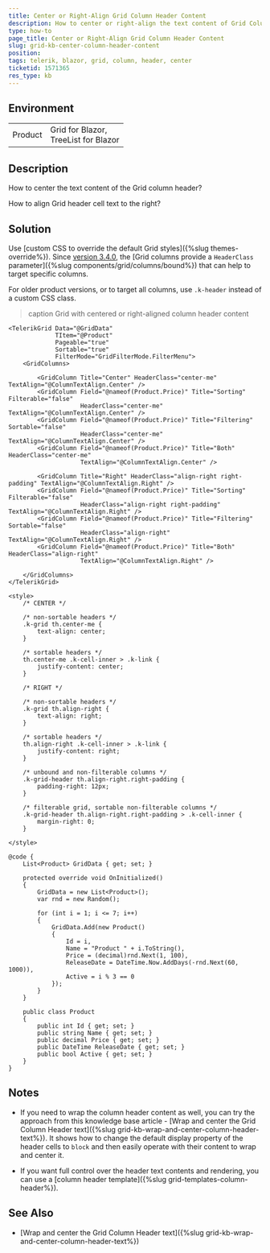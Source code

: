 ```yaml
---
title: Center or Right-Align Grid Column Header Content
description: How to center or right-align the text content of Grid Column Headers?
type: how-to
page_title: Center or Right-Align Grid Column Header Content
slug: grid-kb-center-column-header-content
position: 
tags: telerik, blazor, grid, column, header, center
ticketid: 1571365
res_type: kb
---
```


## Environment
<table>
	<tbody>
		<tr>
			<td>Product</td>
			<td>Grid for Blazor, <br /> TreeList for Blazor</td>
		</tr>
	</tbody>
</table>


## Description

How to center the text content of the Grid column header?

How to align Grid header cell text to the right?


## Solution

Use [custom CSS to override the default Grid styles]({%slug themes-override%}). Since [version 3.4.0](https://www.telerik.com/support/whats-new/blazor-ui/release-history/ui-for-blazor-3-4-0), the [Grid columns provide a `HeaderClass` parameter]({%slug components/grid/columns/bound%}) that can help to target specific columns.

For older product versions, or to target all columns, use `.k-header` instead of a custom CSS class.

>caption Grid with centered or right-aligned column header content

````CSHTML
<TelerikGrid Data="@GridData"
             TItem="@Product"
             Pageable="true"
             Sortable="true"
             FilterMode="GridFilterMode.FilterMenu">
    <GridColumns>

        <GridColumn Title="Center" HeaderClass="center-me" TextAlign="@ColumnTextAlign.Center" />
        <GridColumn Field="@nameof(Product.Price)" Title="Sorting" Filterable="false"
                    HeaderClass="center-me" TextAlign="@ColumnTextAlign.Center" />
        <GridColumn Field="@nameof(Product.Price)" Title="Filtering" Sortable="false"
                    HeaderClass="center-me" TextAlign="@ColumnTextAlign.Center" />
        <GridColumn Field="@nameof(Product.Price)" Title="Both" HeaderClass="center-me"
                    TextAlign="@ColumnTextAlign.Center" />

        <GridColumn Title="Right" HeaderClass="align-right right-padding" TextAlign="@ColumnTextAlign.Right" />
        <GridColumn Field="@nameof(Product.Price)" Title="Sorting" Filterable="false"
                    HeaderClass="align-right right-padding" TextAlign="@ColumnTextAlign.Right" />
        <GridColumn Field="@nameof(Product.Price)" Title="Filtering" Sortable="false"
                    HeaderClass="align-right" TextAlign="@ColumnTextAlign.Right" />
        <GridColumn Field="@nameof(Product.Price)" Title="Both" HeaderClass="align-right"
                    TextAlign="@ColumnTextAlign.Right" />

    </GridColumns>
</TelerikGrid>

<style>
    /* CENTER */

    /* non-sortable headers */
    .k-grid th.center-me {
        text-align: center;
    }

    /* sortable headers */
    th.center-me .k-cell-inner > .k-link {
        justify-content: center;
    }

    /* RIGHT */

    /* non-sortable headers */
    .k-grid th.align-right {
        text-align: right;
    }

    /* sortable headers */
    th.align-right .k-cell-inner > .k-link {
        justify-content: right;
    }

    /* unbound and non-filterable columns */
    .k-grid-header th.align-right.right-padding {
        padding-right: 12px;
    }

    /* filterable grid, sortable non-filterable columns */
    .k-grid-header th.align-right.right-padding > .k-cell-inner {
        margin-right: 0;
    }

</style>

@code {
    List<Product> GridData { get; set; }

    protected override void OnInitialized()
    {
        GridData = new List<Product>();
        var rnd = new Random();

        for (int i = 1; i <= 7; i++)
        {
            GridData.Add(new Product()
            {
                Id = i,
                Name = "Product " + i.ToString(),
                Price = (decimal)rnd.Next(1, 100),
                ReleaseDate = DateTime.Now.AddDays(-rnd.Next(60, 1000)),
                Active = i % 3 == 0
            });
        }
    }

    public class Product
    {
        public int Id { get; set; }
        public string Name { get; set; }
        public decimal Price { get; set; }
        public DateTime ReleaseDate { get; set; }
        public bool Active { get; set; }
    }
}
````

## Notes

* If you need to wrap the column header content as well, you can try the approach from this knowledge base article - [Wrap and center the Grid Column Header text]({%slug grid-kb-wrap-and-center-column-header-text%}). It shows how to change the default display property of the header cells to `block` and then easily operate with their content to wrap and center it.

* If you want full control over the header text contents and rendering, you can use a [column header template]({%slug grid-templates-column-header%}).

## See Also

* [Wrap and center the Grid Column Header text]({%slug grid-kb-wrap-and-center-column-header-text%})
